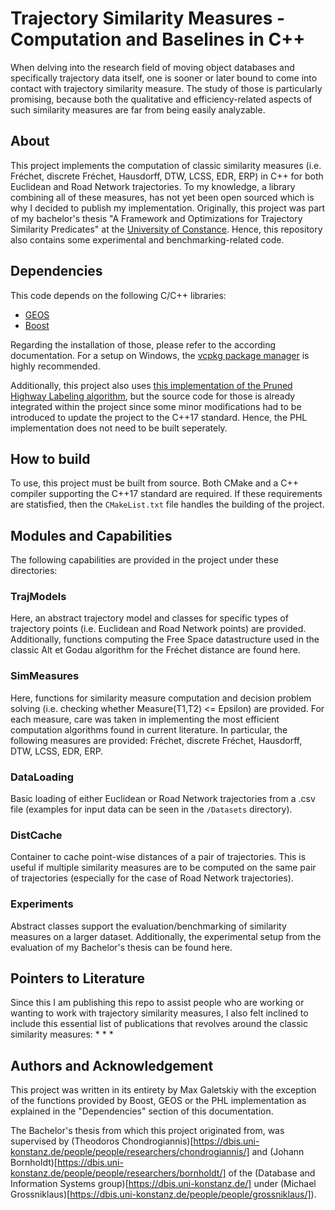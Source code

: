 ﻿# Trajectory Similarity Measures - Computation and Baselines in C++
When delving into the research field of moving object databases and specifically trajectory data itself, one is sooner or later bound to come into contact with trajectory similarity measure. The study of those is particularly promising, because both the qualitative and efficiency-related aspects of such similarity measures are far from being easily analyzable.

## About
This project implements the computation of classic similarity measures (i.e. Fréchet, discrete Fréchet, Hausdorff, DTW, LCSS, EDR, ERP) in C++ for both Euclidean and Road Network trajectories. To my knowledge, a library combining all of these measures, has not yet been open sourced which is why I decided to publish my implementation. Originally, this project was part of my bachelor's thesis "A Framework and Optimizations for Trajectory Similarity Predicates" at the [University of Constance](https://www.uni-konstanz.de/en/). Hence, this repository also contains some experimental and benchmarking-related code.

## Dependencies
This code depends on the following C/C++ libraries:
* [GEOS](https://libgeos.org/)
* [Boost](https://www.boost.org/)

Regarding the installation of those, please refer to the according documentation. For a setup on Windows, the [vcpkg package manager](https://vcpkg.io/en/) is highly recommended.

Additionally, this project also uses [this implementation of the Pruned Highway Labeling algorithm](https://github.com/kawatea/pruned-highway-labeling), but the source code for those is already integrated within the project since some minor modifications had to be introduced to update the project to the C++17 standard. Hence, the PHL implementation does not need to be built seperately.

## How to build
To use, this project must be built from source. Both CMake and a C++ compiler supporting the C++17 standard are required. If these requirements are statisfied, then the `CMakeList.txt` file handles the building of the project. 

## Modules and Capabilities
The following capabilities are provided in the project under these directories: 

### TrajModels
Here, an abstract trajectory model and classes for specific types of trajectory points (i.e. Euclidean and Road Network points) are provided. Additionally, functions computing the Free Space datastructure used in the classic Alt et Godau algorithm for the Fréchet distance are found here.

### SimMeasures
Here, functions for similarity measure computation and decision problem solving (i.e. checking whether Measure(T1,T2) <= Epsilon) are provided. For each measure, care was taken in implementing the most efficient computation algorithms found in current literature. In particular, the following measures are provided: Fréchet, discrete Fréchet, Hausdorff, DTW, LCSS, EDR, ERP.

### DataLoading
Basic loading of either Euclidean or Road Network trajectories from a .csv file (examples for input data can be seen in the `/Datasets` directory).

### DistCache
Container to cache point-wise distances of a pair of trajectories. This is useful if multiple similarity measures are to be computed on the same pair of trajectories (especially for the case of Road Network trajectories).

### Experiments
Abstract classes support the evaluation/benchmarking of similarity measures on a larger dataset. Additionally, the experimental setup from the evaluation of my Bachelor's thesis can be found here.

## Pointers to Literature
Since this I am publishing this repo to assist people who are working or wanting to work with trajectory similarity measures, I also felt inclined to include this essential list of publications that revolves around the classic similarity measures:
* 
* 
*

## Authors and Acknowledgement
This project was written in its entirety by Max Galetskiy with the exception of the functions provided by Boost, GEOS or the PHL implementation as explained in the "Dependencies" section of this documentation.

The Bachelor's thesis from which this project originated from, was supervised by (Theodoros Chondrogiannis)[https://dbis.uni-konstanz.de/people/people/researchers/chondrogiannis/] and (Johann Bornholdt)[https://dbis.uni-konstanz.de/people/people/researchers/bornholdt/] of the (Database and Information Systems group)[https://dbis.uni-konstanz.de/] under (Michael Grossniklaus)[https://dbis.uni-konstanz.de/people/people/grossniklaus/]).
